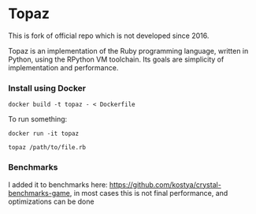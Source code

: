Topaz
=====

This is fork of official repo which is not developed since 2016.

Topaz is an implementation of the Ruby programming language, written in Python,
using the RPython VM toolchain. Its goals are simplicity of implementation and
performance.

### Install using Docker

`docker build -t topaz - < Dockerfile`

To run something:

`docker run -it topaz`

`topaz /path/to/file.rb`

### Benchmarks

I added it to benchmarks here: https://github.com/kostya/crystal-benchmarks-game, in most cases this is not final performance, and optimizations can be done
